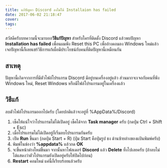 ```yaml
---
title: แก้ปัญหา Discord ลงไม่ได้ Installaion has failed
date: 2017-06-02 21:18:47
cover:
tags:
---
```

สวัสดีครับบทความนี้จะมาบอก**วิธีแก้ปัญหา** สำหรับใครที่ติดตั้ง Discord แล้วพบปัญหา **Installation has failed**
เพื่อนผมพึง Reset this PC เพื่อล้างคอมลง Windows ใหม่แล้วเจอปัญหานี้ก็เลยแชร์วิธีการแก้เผื่อมีประโยชน์กับคนที่ติดปัญหานี้เหมือนกัน

## สาเหตุ
ปัญหานี้เกิดจากการที่มีตัวไฟล์โปรแกรม Discord มีอยู่บนเครื่องอยู่แล้ว ส่วนมากจะเจอกับคนที่พึง Windows ใหม่, Reset Windows หรือมีไฟล์โปรแกรมอยู่ในเครื่องแล้ว

## วิธีแก้
ลบตัวไฟล์โปรแกรมออกไปครับ (โดยปกติแล้วจะอยู่ที่ %AppData%/Discord)
1. เช็คให้แน่ใจว่าโปรแกรมไม่ได้เปิดอยู่ เช็คได้จาก **Task manager** ครับ (กดปุ่ม Ctrl + Shift + Esc)
2. เมื่อโปรแกรมไม่ได้เปิดอยู่ก็เริ่มลบโปรแกรมกันครับ
3. เปิด **Run** ขึ้นมา (กดปุ่ม Start + R) (ปุ่ม Start คือปุ่มรูป ธง ด้านซ้ายล่างของแป้นพิมพ์ครับ)
4. พิมพ์ในช่องว่า **%appdata%** แล้วกด **OK**
5. จะขึ้นหน้าต่างใหม่ขึ้นมา จากนั้นหาโฟลเดอร์ **Discord** แล้ว **Delete** ทิ้งไปเลยครับ
    (ถ้าลบไม่ได้แสดงว่าตัวโปรแกรมยังเปิดอยู่ครับให้ปิดไปก่อน)
6. **Restart** คอมใหม่ แค่นี้ก็เรียบร้อยแล้วครับ